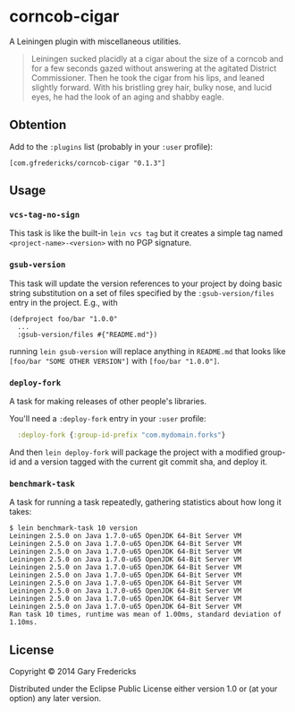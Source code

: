 # corncob-cigar

A Leiningen plugin with miscellaneous utilities.

> Leiningen sucked placidly at a cigar about the size of a corncob and
> for a few seconds gazed without answering at the agitated District
> Commissioner. Then he took the cigar from his lips, and leaned
> slightly forward. With his bristling grey hair, bulky nose, and lucid
> eyes, he had the look of an aging and shabby eagle.

## Obtention

Add to the `:plugins` list (probably in your `:user` profile):

```
[com.gfredericks/corncob-cigar "0.1.3"]
```

## Usage

### `vcs-tag-no-sign`

This task is like the built-in `lein vcs tag` but it creates a simple
tag named `<project-name>-<version>` with no PGP signature.

### `gsub-version`

This task will update the version references to your project by doing
basic string substitution on a set of files specified by the
`:gsub-version/files` entry in the project. E.g., with

```
(defproject foo/bar "1.0.0"
  ...
  :gsub-version/files #{"README.md"})
```

running `lein gsub-version` will replace anything in `README.md` that
looks like `[foo/bar "SOME OTHER VERSION"]` with `[foo/bar "1.0.0"]`.

### `deploy-fork`

A task for making releases of other people's libraries.

You'll need a `:deploy-fork` entry in your `:user` profile:

``` clojure
  :deploy-fork {:group-id-prefix "com.mydomain.forks"}
```

And then `lein deploy-fork` will package the project with a modified
group-id and a version tagged with the current git commit sha, and
deploy it.

### `benchmark-task`

A task for running a task repeatedly, gathering statistics about how
long it takes:

```
$ lein benchmark-task 10 version
Leiningen 2.5.0 on Java 1.7.0-u65 OpenJDK 64-Bit Server VM
Leiningen 2.5.0 on Java 1.7.0-u65 OpenJDK 64-Bit Server VM
Leiningen 2.5.0 on Java 1.7.0-u65 OpenJDK 64-Bit Server VM
Leiningen 2.5.0 on Java 1.7.0-u65 OpenJDK 64-Bit Server VM
Leiningen 2.5.0 on Java 1.7.0-u65 OpenJDK 64-Bit Server VM
Leiningen 2.5.0 on Java 1.7.0-u65 OpenJDK 64-Bit Server VM
Leiningen 2.5.0 on Java 1.7.0-u65 OpenJDK 64-Bit Server VM
Leiningen 2.5.0 on Java 1.7.0-u65 OpenJDK 64-Bit Server VM
Leiningen 2.5.0 on Java 1.7.0-u65 OpenJDK 64-Bit Server VM
Leiningen 2.5.0 on Java 1.7.0-u65 OpenJDK 64-Bit Server VM
Ran task 10 times, runtime was mean of 1.00ms, standard deviation of 1.10ms.
```

## License

Copyright © 2014 Gary Fredericks

Distributed under the Eclipse Public License either version 1.0 or (at
your option) any later version.
